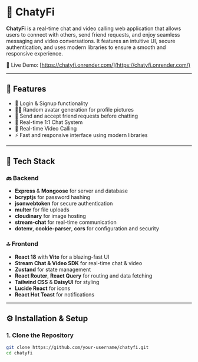 # 💬 ChatyFi

**ChatyFi** is a real-time chat and video calling web application that allows users to connect with others, send friend requests, and enjoy seamless messaging and video conversations. It features an intuitive UI, secure authentication, and uses modern libraries to ensure a smooth and responsive experience.

🔗 Live Demo: [https://chatyfi.onrender.com/](https://chatyfi.onrender.com/)

---

## 🚀 Features

- 🔐 Login & Signup functionality
- 🧑‍🎨 Random avatar generation for profile pictures
- 🤝 Send and accept friend requests before chatting
- 💬 Real-time 1:1 Chat System
- 🎥 Real-time Video Calling
- ⚡ Fast and responsive interface using modern libraries

---

## 🧰 Tech Stack

### 🔙 Backend
- **Express** & **Mongoose** for server and database
- **bcryptjs** for password hashing
- **jsonwebtoken** for secure authentication
- **multer** for file uploads
- **cloudinary** for image hosting
- **stream-chat** for real-time communication
- **dotenv**, **cookie-parser**, **cors** for configuration and security

### 🔝 Frontend
- **React 18** with **Vite** for a blazing-fast UI
- **Stream Chat & Video SDK** for real-time chat & video
- **Zustand** for state management
- **React Router**, **React Query** for routing and data fetching
- **Tailwind CSS** & **DaisyUI** for styling
- **Lucide React** for icons
- **React Hot Toast** for notifications

---

## ⚙️ Installation & Setup

### 1. Clone the Repository
```bash
git clone https://github.com/your-username/chatyfi.git
cd chatyfi



